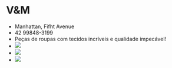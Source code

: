 # V&M 
- Manhattan, Fifht Avenue
- 42 99848-3199
- Peças de roupas com tecidos incríveis e qualidade impecável!
- ![](https://media.tenor.com/d2uI6LetALEAAAAM/nyc-new-year-eve-fireworks-cityview.gif)
- ![](https://media.tenor.com/quTfIiWenpIAAAAM/turkish-designers-runway.gif)
- ![](https://media.tenor.com/fSWFLq-1Qq8AAAAM/fashion-fashionista.gif)
